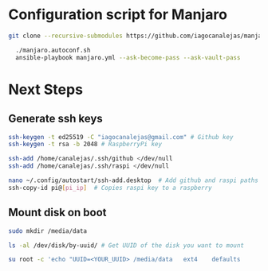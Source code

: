 # Configuration script for Manjaro

```sh
git clone --recursive-submodules https://github.com/iagocanalejas/manjaro-config.git
```

```sh
  ./manjaro.autoconf.sh
  ansible-playbook manjaro.yml --ask-become-pass --ask-vault-pass
```

# Next Steps

## Generate ssh keys

```sh
ssh-keygen -t ed25519 -C "iagocanalejas@gmail.com" # Github key
ssh-keygen -t rsa -b 2048 # RaspberryPi key

ssh-add /home/canalejas/.ssh/github </dev/null
ssh-add /home/canalejas/.ssh/raspi </dev/null

nano ~/.config/autostart/ssh-add.desktop  # Add github and raspi paths in '[ssh keys]' place
ssh-copy-id pi@[pi_ip]  # Copies raspi key to a raspberry
```

## Mount disk on boot

```sh
sudo mkdir /media/data

ls -al /dev/disk/by-uuid/ # Get UUID of the disk you want to mount

su root -c 'echo "UUID=<YOUR_UUID> /media/data   ext4    defaults        0       0" >> /etc/fstab'
```
